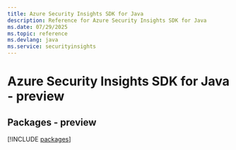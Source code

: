 ```yaml
---
title: Azure Security Insights SDK for Java
description: Reference for Azure Security Insights SDK for Java
ms.date: 07/29/2025
ms.topic: reference
ms.devlang: java
ms.service: securityinsights
---
```

# Azure Security Insights SDK for Java - preview
## Packages - preview
[!INCLUDE [packages](security-insights-index.md)]